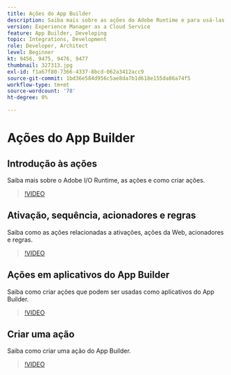 ```yaml
---
title: Ações do App Builder
description: Saiba mais sobre as ações do Adobe Runtime e para usá-las em aplicativos do App Builder.
version: Experience Manager as a Cloud Service
feature: App Builder, Developing
topic: Integrations, Development
role: Developer, Architect
level: Beginner
kt: 9456, 9475, 9476, 9477
thumbnail: 327313.jpg
exl-id: f1a67f80-7366-4337-8bcd-062a3412acc9
source-git-commit: 1bd36e584d956c5ae8da7b1d618e155da86a74f5
workflow-type: tm+mt
source-wordcount: '78'
ht-degree: 0%

---
```


# Ações do App Builder

## Introdução às ações

Saiba mais sobre o Adobe I/O Runtime, as ações e como criar ações.

>[!VIDEO](https://video.tv.adobe.com/v/339192/?quality=12&learn=on)

## Ativação, sequência, acionadores e regras

Saiba como as ações relacionadas a ativações, ações da Web, acionadores e regras.

>[!VIDEO](https://video.tv.adobe.com/v/339193/?quality=12&learn=on)

## Ações em aplicativos do App Builder

Saiba como criar ações que podem ser usadas como aplicativos do App Builder.

>[!VIDEO](https://video.tv.adobe.com/v/339194/?quality=12&learn=on)

## Criar uma ação

Saiba como criar uma ação do App Builder.

>[!VIDEO](https://video.tv.adobe.com/v/339195/?quality=12&learn=on)
